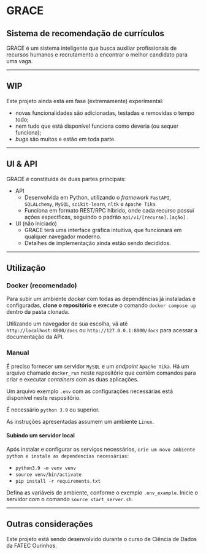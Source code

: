 # GRACE
## Sistema de recomendação de currículos
GRACE é um sistema inteligente que busca auxiliar profissionais de recursos humanos e recrutamento a encontrar o melhor candidato para uma vaga.

---

## WIP
Este projeto ainda está em fase (extremamente) experimental:
   - novas funcionalidades são adicionadas, testadas e removidas o tempo todo;
   - nem tudo que está disponível funciona como deveria (ou sequer funciona);
   - <i>bugs</i> são muitos e estão em toda parte.

---

## UI & API
GRACE é constituída de duas partes principais:
   - API
      - Desenvolvida em Python, utilizando o <i>framework</i> ```FastAPI```, ```SQLALchemy```, ```MySQL```, ```scikit-learn```, ```nltk``` e ```Apache Tika```.
      - Funciona em formato REST/RPC híbrido, onde cada recurso possui ações específicas, seguindo o padrão ```api/v1/[recurso].[ação]``` .
   - UI (não iniciado)
      - GRACE terá uma interface gráfica intuitiva, que funcionará em qualquer navegador moderno.
      - Detalhes de implementação ainda estão sendo decididos.

---
## Utilização
### Docker (recomendado)
Para subir um ambiente *docker* com todas as dependências já instaladas e configuradas, **clone o repositório** e execute o comando ```docker compose up``` dentro da pasta clonada.

Utilizando um navegador de sua escolha, vá até ```http://localhost:8000/docs``` ou ```http://127.0.0.1:8000/docs``` para acessar a documentação da API.

### Manual
É preciso fornecer um servidor ```MySQL``` e um <i>endpoint</i> ```Apache Tika```. Há um arquivo chamado ```docker_run``` neste repositório que contém comandos para criar e executar <i>containers</i> com as duas aplicações.

Um arquivo exemplo ```.env``` com as configurações necessárias está disponível neste respositório.

É necessário ```python 3.9``` ou superior.

As instruções apresentadas assumem um ambiente ```Linux```.

#### **Subindo um servidor local**
Após instalar e configurar os serviços necessários, ```crie um novo ambiente python e instale as dependencias necessárias```:
   - ```python3.9 -m venv venv```
   - ```source venv/bin/activate```
   - ```pip install -r requirements.txt```

Defina as variáveis de ambiente, conforme o exemplo ```.env_example```.
Inicie o servidor com o comando ```source start_server.sh```.

---

## Outras considerações
Este projeto está sendo desenvolvido durante o curso de Ciência de Dados da FATEC Ourinhos.
